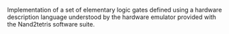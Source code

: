 Implementation of a set of elementary logic gates defined using a hardware description language understood by the hardware emulator provided with the Nand2tetris software suite. 
